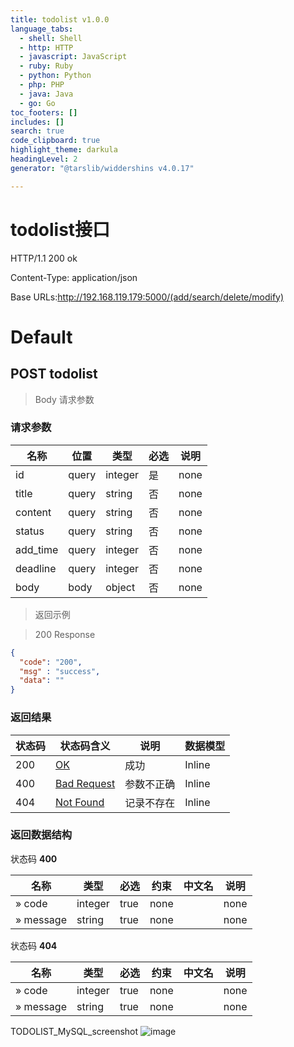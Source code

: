 ```yaml
---
title: todolist v1.0.0
language_tabs:
  - shell: Shell
  - http: HTTP
  - javascript: JavaScript
  - ruby: Ruby
  - python: Python
  - php: PHP
  - java: Java
  - go: Go
toc_footers: []
includes: []
search: true
code_clipboard: true
highlight_theme: darkula
headingLevel: 2
generator: "@tarslib/widdershins v4.0.17"

---
```


# todolist接口
HTTP/1.1 200 ok

Content-Type: application/json

Base URLs:http://192.168.119.179:5000/(add/search/delete/modify)

# Default

## POST todolist
> Body 请求参数
### 请求参数

|名称|位置|类型|必选|说明|
|---|---|---|---|---|
|id|query|integer| 是 |none|
|title|query|string| 否 |none|
|content|query|string| 否 |none|
|status|query|string| 否 |none|
|add_time|query|integer| 否 |none|
|deadline|query|integer| 否 |none|
|body|body|object| 否 |none|

> 返回示例

> 200 Response

```json
{
  "code": "200",
  "msg" : "success",
  "data": ""
}
```

### 返回结果

|状态码|状态码含义|说明|数据模型|
|---|---|---|---|
|200|[OK](https://tools.ietf.org/html/rfc7231#section-6.3.1)|成功|Inline|
|400|[Bad Request](https://tools.ietf.org/html/rfc7231#section-6.5.1)|参数不正确|Inline|
|404|[Not Found](https://tools.ietf.org/html/rfc7231#section-6.5.4)|记录不存在|Inline|

### 返回数据结构

状态码 **400**

|名称|类型|必选|约束|中文名|说明|
|---|---|---|---|---|---|
|» code|integer|true|none||none|
|» message|string|true|none||none|

状态码 **404**

|名称|类型|必选|约束|中文名|说明|
|---|---|---|---|---|---|
|» code|integer|true|none||none|
|» message|string|true|none||none|

TODOLIST_MySQL_screenshot
![image](https://user-images.githubusercontent.com/116483698/210561983-7e7b740e-0da4-41a6-92e6-6a0b6bd245f1.png)

